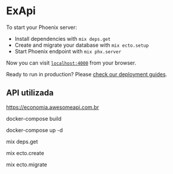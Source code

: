 # ExApi

To start your Phoenix server:

  * Install dependencies with `mix deps.get`
  * Create and migrate your database with `mix ecto.setup`
  * Start Phoenix endpoint with `mix phx.server`

Now you can visit [`localhost:4000`](http://localhost:4000) from your browser.

Ready to run in production? Please [check our deployment guides](https://hexdocs.pm/phoenix/deployment.html).

## API utilizada 
https://economia.awesomeapi.com.br


  docker-compose build

  docker-compose up -d
  
  mix deps.get
  
  mix ecto.create

  mix ecto.migrate
